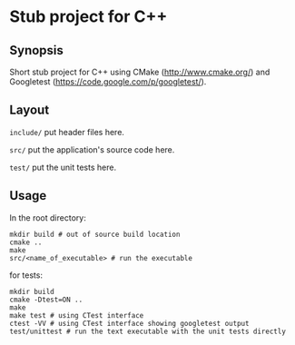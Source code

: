 # Stub project for C++
## Synopsis
Short stub project for C++ using CMake (http://www.cmake.org/) and Googletest 
(https://code.google.com/p/googletest/). 
## Layout
`include/` put header files here.

`src/` put the application's source code here.

`test/` put the unit tests here.

## Usage
In the root directory:

```
mkdir build # out of source build location
cmake ..
make
src/<name_of_executable> # run the executable
```

for tests:

```
mkdir build
cmake -Dtest=ON ..
make
make test # using CTest interface
ctest -VV # using CTest interface showing googletest output
test/unittest # run the text executable with the unit tests directly
```
